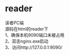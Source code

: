# reader
读者PC端  
源码在html的reader下  
1、确保本机9090端口未被占用  
2、双击nginx.exe启动  
3、访问http://127.0.0.1:9090/  
